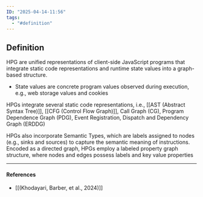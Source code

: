 ```yaml
---
ID: "2025-04-14-11:56"
tags:
  - "#definition"
---
```

## Definition

HPG are unified representations of client-side JavaScript programs that integrate static code representations and runtime state values into a graph-based structure.
- State values are concrete program values observed during execution, e.g., web storage values and cookies

HPGs integrate several static code representations, i.e., [[AST (Abstract Syntax Tree)]], [[CFG (Control Flow Graph)]], Call Graph (CG), Program Dependence Graph (PDG), Event Registration, Dispatch and Dependency Graph (ERDDG)

HPGs also incorporate Semantic Types, which are labels assigned to nodes (e.g., sinks and sources) to capture the semantic meaning of instructions. Encoded as a directed graph, HPGs employ a labeled property graph structure, where nodes and edges possess labels and key value properties

---
#### References
- [[(Khodayari, Barber, et al., 2024)]]